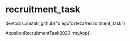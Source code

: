 # recruitment_task

devtools::install_github("diegoforteza/recruitment_task")

AppsilonRecruitmentTask2020::myApp()
